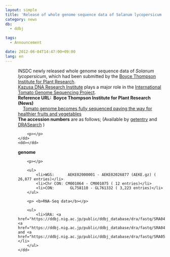 ```yaml
---
layout: simple
title: 'Release of whole genome sequence data of Solanum lycopersicum  '
category: news
db:
  - ddbj

tags:
  - Announcement

date: 2012-06-04T14:47:00+09:00
lang: en
---
```


<html>

<dl>
    <dd>INSDC newly released whole genome sequence data of <i>Solanum lycopersicum</i>, which had been submitted by the <a href="http://bti.cornell.edu/" target="_blank">Boyce Thompson Institute for Plant Research</a>.<br><a href="http://www.kazusa.or.jp/e/index.html" target="_blank">Kazusa DNA Research Institute</a> plays a major role in the <a href="http://solgenomics.net/organism/Solanum_lycopersicum/genome" target="_blank">International Tomato Genome Sequencing Project</a>.</dd>
    <dd><b>Reference URL:  Boyce Thompson Institute for Plant Research (News)</b><br>    <a href="http://bti.cornell.edu/index.php?page=NewsDetails&amp;id=135" target="_blank">Tomato genome becomes fully sequenced paving the way for healthier fruits and vegetables </a></dd>
    <dd><b>The accession numbers</b> are as follows; (Available by <a href="http://getentry.ddbj.nig.ac.jp/top-e.html" target="_blank">getentry</a> and <a href="http://ddbj.nig.ac.jp/DRASearch/" target="_blank">DRASearch</a> )

        <p></p>
    </dd>
    <dd></dd>
</dl>

<dl>
    <dd> <b>genome</b>

        <p></p>

        <ul>
            <li>WGS:      AEKE02000001 - AEKE02026877 (AEKE.gz) ( 26,877 entries)</li>
            <li>Chr CON: CM001064 - CM001075 ( 12 entries)</li>
            <li>CON:       GL758110 - GL761332 ( 3,223 entries)</li>
        </ul>

        <p> <b>RNA-Seq data</b></p>

        <ul>
            <li>SRA: <a href="https://ddbj.nig.ac.jp/public/ddbj_database/dra/fastq/SRA048/SRA048144">SRA048144</a>, <a href="https://ddbj.nig.ac.jp/public/ddbj_database/dra/fastq/SRA049/SRA049915">SRA049915</a> and <a href="https://ddbj.nig.ac.jp/public/ddbj_database/dra/fastq/SRA050/SRA050797">SRA050797</a></li>
        </ul>
    </dd>
</dl>
</html>
